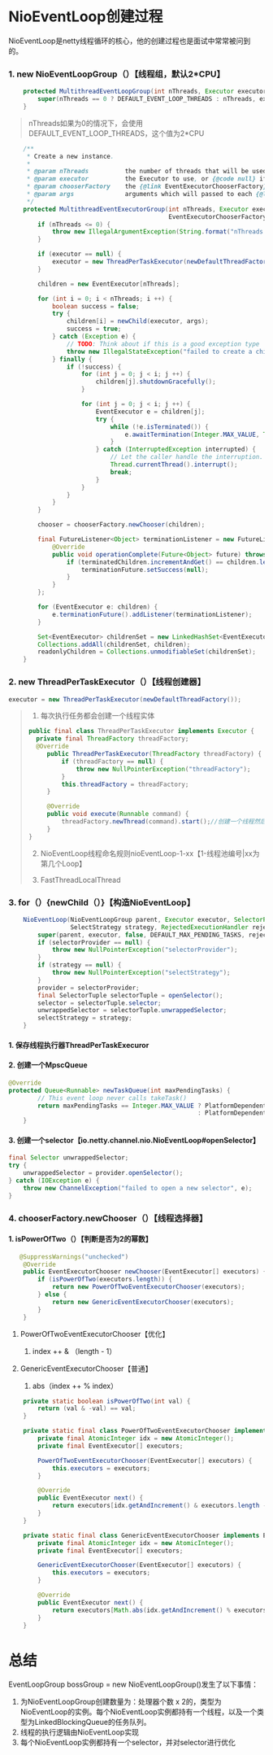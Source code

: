 # NioEventLoop创建过程

NioEventLoop是netty线程循环的核心，他的创建过程也是面试中常常被问到的。

### 1. new NioEventLoopGroup（）【线程组，默认2*CPU】

~~~java
	protected MultithreadEventLoopGroup(int nThreads, Executor executor, Object... args) {
        super(nThreads == 0 ? DEFAULT_EVENT_LOOP_THREADS : nThreads, executor, args);
    }
~~~

>nThreads如果为0的情况下，会使用DEFAULT_EVENT_LOOP_THREADS，这个值为2*CPU

~~~java
	/**
     * Create a new instance.
     *
     * @param nThreads          the number of threads that will be used by this instance.
     * @param executor          the Executor to use, or {@code null} if the default should be used.
     * @param chooserFactory    the {@link EventExecutorChooserFactory} to use.
     * @param args              arguments which will passed to each {@link #newChild(Executor, Object...)} call
     */
    protected MultithreadEventExecutorGroup(int nThreads, Executor executor,
                                            EventExecutorChooserFactory chooserFactory, Object... args) {
        if (nThreads <= 0) {
            throw new IllegalArgumentException(String.format("nThreads: %d (expected: > 0)", nThreads));
        }

        if (executor == null) {
            executor = new ThreadPerTaskExecutor(newDefaultThreadFactory());
        }

        children = new EventExecutor[nThreads];

        for (int i = 0; i < nThreads; i ++) {
            boolean success = false;
            try {
                children[i] = newChild(executor, args);
                success = true;
            } catch (Exception e) {
                // TODO: Think about if this is a good exception type
                throw new IllegalStateException("failed to create a child event loop", e);
            } finally {
                if (!success) {
                    for (int j = 0; j < i; j ++) {
                        children[j].shutdownGracefully();
                    }

                    for (int j = 0; j < i; j ++) {
                        EventExecutor e = children[j];
                        try {
                            while (!e.isTerminated()) {
                                e.awaitTermination(Integer.MAX_VALUE, TimeUnit.SECONDS);
                            }
                        } catch (InterruptedException interrupted) {
                            // Let the caller handle the interruption.
                            Thread.currentThread().interrupt();
                            break;
                        }
                    }
                }
            }
        }

        chooser = chooserFactory.newChooser(children);

        final FutureListener<Object> terminationListener = new FutureListener<Object>() {
            @Override
            public void operationComplete(Future<Object> future) throws Exception {
                if (terminatedChildren.incrementAndGet() == children.length) {
                    terminationFuture.setSuccess(null);
                }
            }
        };

        for (EventExecutor e: children) {
            e.terminationFuture().addListener(terminationListener);
        }

        Set<EventExecutor> childrenSet = new LinkedHashSet<EventExecutor>(children.length);
        Collections.addAll(childrenSet, children);
        readonlyChildren = Collections.unmodifiableSet(childrenSet);
    }
~~~

### 2. new ThreadPerTaskExecutor（）【线程创建器】

~~~java
executor = new ThreadPerTaskExecutor(newDefaultThreadFactory());
~~~

>1. 每次执行任务都会创建一个线程实体
>
>~~~java
>public final class ThreadPerTaskExecutor implements Executor {
>  	private final ThreadFactory threadFactory;
>	@Override
>      public ThreadPerTaskExecutor(ThreadFactory threadFactory) {
>          if (threadFactory == null) {
>              throw new NullPointerException("threadFactory");
>          }
>          this.threadFactory = threadFactory;
>      }
>
>      @Override
>      public void execute(Runnable command) {
>          threadFactory.newThread(command).start();//创建一个线程然后启动
>      }
>}
>~~~
>
>2. NioEventLoop线程命名规则nioEventLoop-1-xx【1-线程池编号|xx为第几个Loop】
>
>3. FastThreadLocalThread

### 3. for（）{newChild（）}【构造NioEventLoop】

~~~java
	NioEventLoop(NioEventLoopGroup parent, Executor executor, SelectorProvider selectorProvider,
                 SelectStrategy strategy, RejectedExecutionHandler rejectedExecutionHandler) {
        super(parent, executor, false, DEFAULT_MAX_PENDING_TASKS, rejectedExecutionHandler);
        if (selectorProvider == null) {
            throw new NullPointerException("selectorProvider");
        }
        if (strategy == null) {
            throw new NullPointerException("selectStrategy");
        }
        provider = selectorProvider;
        final SelectorTuple selectorTuple = openSelector();
        selector = selectorTuple.selector;
        unwrappedSelector = selectorTuple.unwrappedSelector;
        selectStrategy = strategy;
    }
~~~

#### 1. 保存线程执行器ThreadPerTaskExecuror

#### 2. 创建一个MpscQueue

~~~java
@Override
protected Queue<Runnable> newTaskQueue(int maxPendingTasks) {
        // This event loop never calls takeTask()
        return maxPendingTasks == Integer.MAX_VALUE ? PlatformDependent.<Runnable>newMpscQueue()
                                                    : PlatformDependent.<Runnable>newMpscQueue(maxPendingTasks);
    }
~~~

#### 3. 创建一个selector【io.netty.channel.nio.NioEventLoop#openSelector】

~~~java
final Selector unwrappedSelector;
try {
    unwrappedSelector = provider.openSelector();
} catch (IOException e) {
    throw new ChannelException("failed to open a new selector", e);
}
~~~

### 4. chooserFactory.newChooser（）【线程选择器】

#### 1. isPowerOfTwo（）【判断是否为2的幂数】

~~~java
   @SuppressWarnings("unchecked")
    @Override
    public EventExecutorChooser newChooser(EventExecutor[] executors) {
        if (isPowerOfTwo(executors.length)) {
            return new PowerOfTwoEventExecutorChooser(executors);
        } else {
            return new GenericEventExecutorChooser(executors);
        }
    }
~~~

1. PowerOfTwoEventExecutorChooser【优化】
   1. index ++ & （length - 1）

2. GenericEventExecutorChooser【普通】
   1. abs（index ++ % index）

~~~java
	private static boolean isPowerOfTwo(int val) {
        return (val & -val) == val;
    }

    private static final class PowerOfTwoEventExecutorChooser implements EventExecutorChooser {
        private final AtomicInteger idx = new AtomicInteger();
        private final EventExecutor[] executors;

        PowerOfTwoEventExecutorChooser(EventExecutor[] executors) {
            this.executors = executors;
        }

        @Override
        public EventExecutor next() {
            return executors[idx.getAndIncrement() & executors.length - 1];
        }
    }

    private static final class GenericEventExecutorChooser implements EventExecutorChooser {
        private final AtomicInteger idx = new AtomicInteger();
        private final EventExecutor[] executors;

        GenericEventExecutorChooser(EventExecutor[] executors) {
            this.executors = executors;
        }

        @Override
        public EventExecutor next() {
            return executors[Math.abs(idx.getAndIncrement() % executors.length)];
        }
    }
~~~

# 总结

EventLoopGroup bossGroup = new NioEventLoopGroup()发生了以下事情：

1. 为NioEventLoopGroup创建数量为：处理器个数 x 2的，类型为NioEventLoop的实例。每个NioEventLoop实例都持有一个线程，以及一个类型为LinkedBlockingQueue的任务队列。
2. 线程的执行逻辑由NioEventLoop实现
3. 每个NioEventLoop实例都持有一个selector，并对selector进行优化